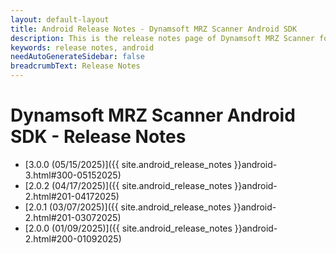 ```yaml
---
layout: default-layout
title: Android Release Notes - Dynamsoft MRZ Scanner Android SDK
description: This is the release notes page of Dynamsoft MRZ Scanner for Android SDK.
keywords: release notes, android
needAutoGenerateSidebar: false
breadcrumbText: Release Notes
---
```


# Dynamsoft MRZ Scanner Android SDK - Release Notes

- [3.0.0 (05/15/2025)]({{ site.android_release_notes }}android-3.html#300-05152025)
- [2.0.2 (04/17/2025)]({{ site.android_release_notes }}android-2.html#201-04172025)
- [2.0.1 (03/07/2025)]({{ site.android_release_notes }}android-2.html#201-03072025)
- [2.0.0 (01/09/2025)]({{ site.android_release_notes }}android-2.html#200-01092025)

